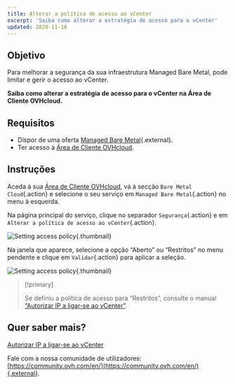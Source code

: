 ```yaml
---
title: Alterar a política de acesso ao vCenter
excerpt: 'Saiba como alterar a estratégia de acesso para o vCenter'
updated: 2020-11-18
---
```


## Objetivo

Para melhorar a segurança da sua infraestrutura Managed Bare Metal, pode limitar e gerir o acesso ao vCenter.

**Saiba como alterar a estratégia de acesso para o vCenter na Área de Cliente OVHcloud.**

## Requisitos

- Dispor de uma oferta [Managed Bare Metal](https://www.ovhcloud.com/pt/managed-bare-metal/){.external}.
- Ter acesso à [Área de Cliente OVHcloud](/links/manager).

## Instruções

Aceda à sua [Área de Cliente OVHcloud](/links/manager), vá à secção `Bare Metal Cloud`{.action} e selecione o seu serviço em `Managed Bare Metal`{.action} no menu à esquerda.

Na página principal do serviço, clique no separador `Segurança`{.action} e em `Alterar a política de acesso ao vCenter`{.action}.

![Setting access policy](images/modifypolicy-01.png){.thumbnail}

Na janela que aparece, selecione a opção “Aberto” ou “Restritos” no menu pendente e clique em `Validar`{.action} para aplicar a seleção.

![Setting access policy](images/modifypolicy-02.png){.thumbnail}

> [!primary]
>
> Se definiu a política de acesso para “Restritos”, consulte o manual [“Autorizar IP a ligar-se ao vCenter”](/pages/bare_metal_cloud/managed_bare_metal/vcenter-authorise-ip-access).
> 

## Quer saber mais?

[Autorizar IP a ligar-se ao vCenter](/pages/bare_metal_cloud/managed_bare_metal/vcenter-authorise-ip-access)

Fale com a nossa comunidade de utilizadores: [https://community.ovh.com/en/](https://community.ovh.com/en/){.external}.

